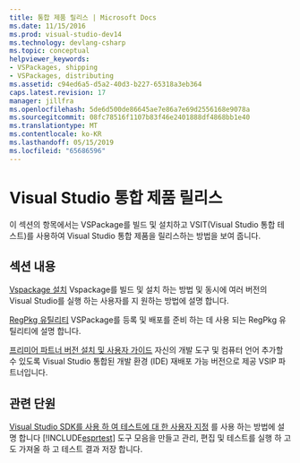 ```yaml
---
title: 통합 제품 릴리스 | Microsoft Docs
ms.date: 11/15/2016
ms.prod: visual-studio-dev14
ms.technology: devlang-csharp
ms.topic: conceptual
helpviewer_keywords:
- VSPackages, shipping
- VSPackages, distributing
ms.assetid: c94ed6a5-d5a2-40d3-b227-65318a3eb364
caps.latest.revision: 17
manager: jillfra
ms.openlocfilehash: 5de6d500de86645ae7e86a7e69d2556168e9078a
ms.sourcegitcommit: 08fc78516f1107b83f46e2401888df4868bb1e40
ms.translationtype: MT
ms.contentlocale: ko-KR
ms.lasthandoff: 05/15/2019
ms.locfileid: "65686596"
---
```

# <a name="releasing-a-visual-studio-integration-product"></a>Visual Studio 통합 제품 릴리스
이 섹션의 항목에서는 VSPackage를 빌드 및 설치하고 VSIT(Visual Studio 통합 테스트)를 사용하여 Visual Studio 통합 제품을 릴리스하는 방법을 보여 줍니다.

## <a name="in-this-section"></a>섹션 내용
 [Vspackage 설치](../misc/installing-vspackages.md) Vspackage를 빌드 및 설치 하는 방법 및 동시에 여러 버전의 Visual Studio를 실행 하는 사용자를 지 원하는 방법에 설명 합니다.

 [RegPkg 유틸리티](../extensibility/internals/regpkg-utility.md) VSPackage를 등록 및 배포를 준비 하는 데 사용 되는 RegPkg 유틸리티에 설명 합니다.

 [프리미어 파트너 버전 설치 및 사용자 가이드](https://msdn.microsoft.com/8ee4dad7-95d3-4f2d-a8d4-3ba9a80ecae2) 자신의 개발 도구 및 컴퓨터 언어 추가할 수 있도록 Visual Studio 통합된 개발 환경 (IDE) 재배포 가능 버전으로 제공 VSIP 파트너입니다.

## <a name="related-sections"></a>관련 단원
 [Visual Studio SDK를 사용 하 여 테스트에 대 한 사용자 지정](https://msdn.microsoft.com/9cf7a840-dd66-4b00-90f7-e00e40370a69) 를 사용 하는 방법에 설명 합니다 [!INCLUDE[esprtest](../includes/esprtest-md.md)] 도구 모음을 만들고 관리, 편집 및 테스트를 실행 하 고도 가져올 하 고 테스트 결과 저장 합니다.